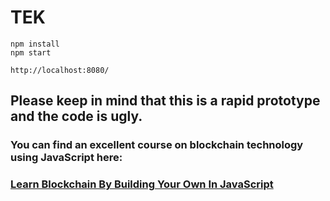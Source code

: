 # TEK
```
npm install
npm start

http://localhost:8080/
```
## Please keep in mind that this is a rapid prototype and the code is ugly.
### You can find an excellent course on blockchain technology using JavaScript here:
### [Learn Blockchain By Building Your Own In JavaScript](https://www.udemy.com/course/build-a-blockchain-in-javascript/)